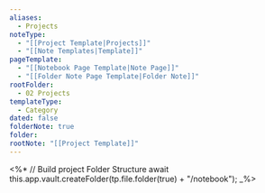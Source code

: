 ```yaml
---
aliases:
  - Projects
noteType:
  - "[[Project Template|Projects]]"
  - "[[Note Templates|Template]]"
pageTemplate:
  - "[[Notebook Page Template|Note Page]]"
  - "[[Folder Note Page Template|Folder Note]]"
rootFolder:
  - 02 Projects
templateType:
  - Category
dated: false
folderNote: true
folder: 
rootNote: "[[Project Template]]"
---
```

<%*
// Build project Folder Structure
await this.app.vault.createFolder(tp.file.folder(true) + "/notebook");
_%>
